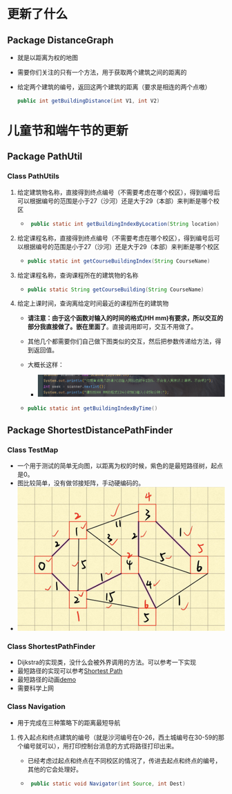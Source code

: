 # 更新了什么

## Package DistanceGraph

- 就是以距离为权的地图

- 需要你们关注的只有一个方法，用于获取两个建筑之间的距离的

- 给定两个建筑的编号，返回这两个建筑的距离（要求是相连的两个点嗷）

  ```java
  public int getBuildingDistance(int V1, int V2)
  ```


# 儿童节和端午节的更新

## Package PathUtil

### Class PathUtils

1. 给定建筑物名称，直接得到终点编号（不需要考虑在哪个校区），得到编号后可以根据编号的范围是小于27（沙河）还是大于29（本部）来判断是哪个校区

   - ```java
      public static int getBuildingIndexByLocation(String location) 
     ```

2. 给定课程名称，直接得到终点编号（不需要考虑在哪个校区），得到编号后可以根据编号的范围是小于27（沙河）还是大于29（本部）来判断是哪个校区

   - ```java
     public static int getCourseBuildingIndex(String CourseName) 
     ```

3. 给定课程名称，查询课程所在的建筑物的名称

   - ```java
     public static String getCourseBuilding(String CourseName)
     ```

4. 给定上课时间，查询离给定时间最近的课程所在的建筑物

   - **请注意：由于这个函数对输入的时间的格式(HH mm)有要求，所以交互的部分我直接做了。嵌在里面了**。直接调用即可，交互不用做了。

   - 其他几个都需要你们自己做下图类似的交互，然后把参数传递给方法，得到返回值。

   - 大概长这样：

     - <img src="https://raw.githubusercontent.com/CorneliaStreet1/PictureBed/master/202206031948397.png" alt="image-20220603194819238"  />

   - ```java
     public static int getBuildingIndexByTime()
     ```


## Package ShortestDistancePathFinder

### Class TestMap

- 一个用于测试的简单无向图，以距离为权的时候，紫色的是最短路径树，起点是0。
- 图比较简单，没有做邻接矩阵，手动硬编码的。
- <img src="https://raw.githubusercontent.com/CorneliaStreet1/PictureBed/master/202206031954194.png" alt="image-20220603195416828" style="zoom: 50%;" />



### Class ShortestPathFinder

- Dijkstra的实现类，没什么会被外界调用的方法。可以参考一下实现
- 最短路径的实现可以参考[Shortest Path](https://www.youtube.com/watch?v=iMoFtG1md3w&feature=youtu.be&t=5m03s)
- 最短路径的动画[demo](https://docs.google.com/presentation/d/1_bw2z1ggUkquPdhl7gwdVBoTaoJmaZdpkV6MoAgxlJc/pub?start=false&loop=false&delayms=3000)
- 需要科学上网

### Class Navigation

- 用于完成在三种策略下的距离最短导航

1. 传入起点和终点建筑的编号（就是沙河编号在0-26，西土城编号在30-59的那个编号就可以），用打印控制台消息的方式将路径打印出来。

   - 已经考虑过起点和终点在不同校区的情况了，传进去起点和终点的编号，其他的它会处理好。

   - ```java
      public static void Navigator(int Source, int Dest)
     ```

